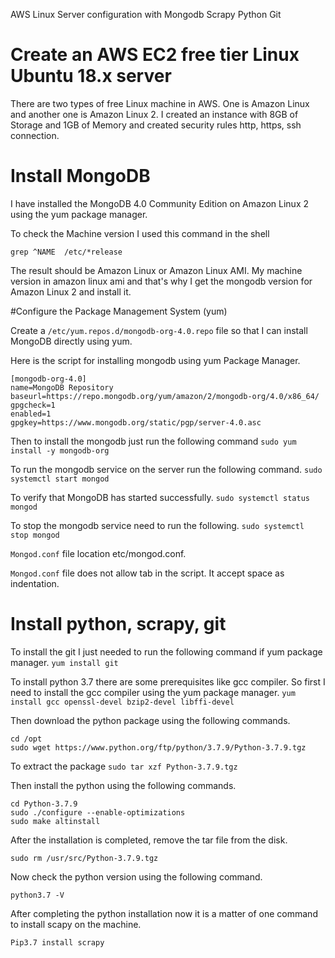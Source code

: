 AWS Linux Server configuration with Mongodb Scrapy Python Git

# Create an AWS EC2 free tier Linux Ubuntu 18.x server

There are two types of free Linux machine in AWS. One is Amazon Linux and another one is Amazon Linux 2. I created an instance with 8GB of Storage and 1GB of Memory and created security rules http, https, ssh connection.

# Install MongoDB
I have installed the MongoDB 4.0 Community Edition on Amazon Linux 2 using the yum package manager.
 
To check the Machine version I used this command in the shell

``` grep ^NAME  /etc/*release ```

The result should be Amazon Linux or Amazon Linux AMI. My machine version in amazon linux ami and that's why I get the mongodb version for Amazon Linux 2 and install it.

#Configure the Package Management System (yum)

Create a ```/etc/yum.repos.d/mongodb-org-4.0.repo``` file so that I can install MongoDB directly using yum.


Here is the script for installing mongodb using yum Package Manager. 
```
[mongodb-org-4.0]
name=MongoDB Repository
baseurl=https://repo.mongodb.org/yum/amazon/2/mongodb-org/4.0/x86_64/
gpgcheck=1
enabled=1
gpgkey=https://www.mongodb.org/static/pgp/server-4.0.asc
```

Then to install the mongodb just run the following command
```sudo yum install -y mongodb-org```

To run the mongodb service on the server run the following command.
```sudo systemctl start mongod```

To verify that MongoDB has started successfully.
```sudo systemctl status mongod```

To stop the mongodb service need to run the following.
```sudo systemctl stop mongod```
 
```Mongod.conf``` file location etc/mongod.conf.

```Mongod.conf``` file does not allow tab in the script. It accept space as indentation.

# Install python, scrapy, git
To install the git I just needed to run the following command if yum package manager.
```yum install git```
 
To install python 3.7 there are some prerequisites like gcc compiler. So first I need to install the gcc compiler using the yum package manager.
```yum install gcc openssl-devel bzip2-devel libffi-devel```
 
Then download the python package using the following commands.
```
cd /opt
sudo wget https://www.python.org/ftp/python/3.7.9/Python-3.7.9.tgz
```
 
To extract the package
```sudo tar xzf Python-3.7.9.tgz```
 
 
Then install the python using the following  commands.
```
cd Python-3.7.9
sudo ./configure --enable-optimizations
sudo make altinstall
```
 
After the installation is completed, remove the tar file from the disk.

```sudo rm /usr/src/Python-3.7.9.tgz```

Now check the python version using the following command.

```python3.7 -V```

After completing the python installation now it is a matter of one command to install scapy on the machine. 

```Pip3.7 install scrapy```


